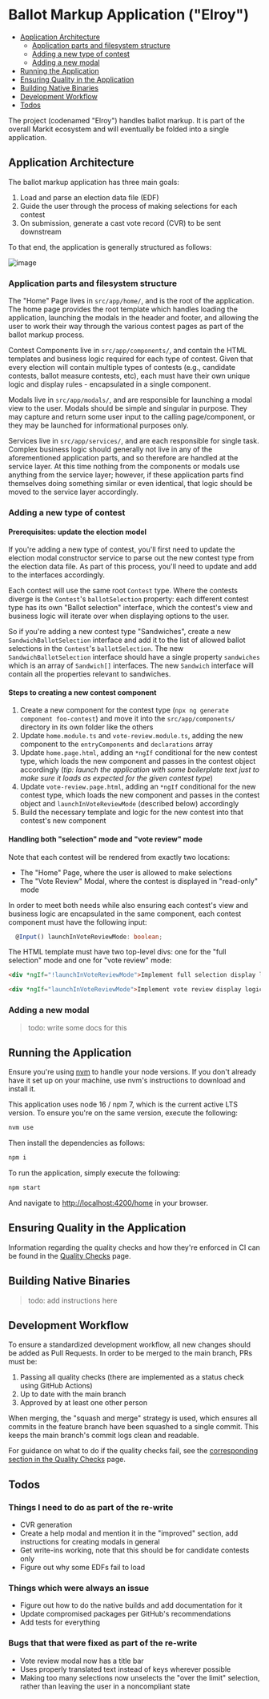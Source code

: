 # Ballot Markup Application ("Elroy")

- [Application Architecture](#application-architecture)
  - [Application parts and filesystem structure](#application-parts-and-filesystem-structure)
  - [Adding a new type of contest](#adding-a-new-type-of-contest)
  - [Adding a new modal](#adding-a-new-modal)
- [Running the Application](#running-the-application)
- [Ensuring Quality in the Application](#ensuring-quality-in-the-application)
- [Building Native Binaries](#building-native-binaries)
- [Development Workflow](#development-workflow)
- [Todos](#todos)

The project (codenamed "Elroy") handles ballot markup. It is part of the overall Markit ecosystem and will eventually be folded into a single application.

## Application Architecture

The ballot markup application has three main goals:

1. Load and parse an election data file (EDF)
2. Guide the user through the process of making selections for each contest
3. On submission, generate a cast vote record (CVR) to be sent downstream

To that end, the application is generally structured as follows:

![image](https://user-images.githubusercontent.com/7593323/148698710-5c5656b1-a6ff-4c28-8a65-9682bf844220.png)

### Application parts and filesystem structure

The "Home" Page lives in `src/app/home/`, and is the root of the application. The home page provides the root template which handles loading the application, launching the modals in the header and footer, and allowing the user to work their way through the various contest pages as part of the ballot markup process.

Contest Components live in `src/app/components/`, and contain the HTML templates and business logic required for each type of contest. Given that every election will contain multiple types of contests (e.g., candidate contests, ballot measure contests, etc), each must have their own unique logic and display rules - encapsulated in a single component.

Modals live in `src/app/modals/`, and are responsible for launching a modal view to the user. Modals should be simple and singular in purpose. They may capture and return some user input to the calling page/component, or they may be launched for informational purposes only.

Services live in `src/app/services/`, and are each responsible for single task. Complex business logic should generally not live in any of the aforementioned application parts, and so therefore are handled at the service layer. At this time nothing from the components or modals use anything from the service layer; however, if these application parts find themselves doing something similar or even identical, that logic should be moved to the service layer accordingly.

### Adding a new type of contest

#### Prerequisites: update the election model

If you're adding a new type of contest, you'll first need to update the election modal constructor service to parse out the new contest type from the election data file. As part of this process, you'll need to update and add to the interfaces accordingly.

Each contest will use the same root `Contest` type. Where the contests diverge is the `Contest`'s `ballotSelection` property: each different contest type has its own
"Ballot selection" interface, which the contest's view and business logic will iterate over when displaying options to the user.

So if you're adding a new contest type "Sandwiches", create a new `SandwichBallotSelection` interface and add it to the list of allowed ballot selections in the `Contest`'s `ballotSelection`. The new `SandwichBallotSelection` interface should have a single property `sandwiches` which is an array of `Sandwich[]` interfaces. The new `Sandwich` interface will contain all the properties relevant to sandwiches.

#### Steps to creating a new contest component

1. Create a new component for the contest type (`npx ng generate component foo-contest`) and move it into the `src/app/components/` directory in its own folder like the others
2. Update `home.module.ts` and `vote-review.module.ts`, adding the new component to the `entryComponents` and `declarations` array
3. Update `home.page.html`, adding an `*ngIf` conditional for the new contest type, which loads the new component and passes in the contest object accordingly (_tip: launch the application with some boilerplate text just to make sure it loads as expected for the given contest type_)
4. Update `vote-review.page.html`, adding an `*ngIf` conditional for the new contest type, which loads the new component and passes in the contest object and `launchInVoteReviewMode` (described below) accordingly
5. Build the necessary template and logic for the new contest into that contest's new component

#### Handling both "selection" mode and "vote review" mode

Note that each contest will be rendered from exactly two locations:

- The "Home" Page, where the user is allowed to make selections
- The "Vote Review" Modal, where the contest is displayed in "read-only" mode

In order to meet both needs while also ensuring each contest's view and business logic are encapsulated in the same component, each contest component must have the following input:

```typescript
  @Input() launchInVoteReviewMode: boolean;
```

The HTML template must have two top-level divs: one for the "full selection" mode and one for "vote review" mode:

```html
<div *ngIf="!launchInVoteReviewMode">Implement full selection display logic here</div>

<div *ngIf="launchInVoteReviewMode">Implement vote review display logic here</div>
```

### Adding a new modal

> todo: write some docs for this

## Running the Application

Ensure you're using [nvm](https://github.com/nvm-sh/nvm#installing-and-updating) to handle your node versions. If you don't already have it set up on your machine, use nvm's instructions to download and install it.

This application uses node 16 / npm 7, which is the current active LTS version. To ensure you're on the same version, execute the following:

```bash
nvm use
```

Then install the dependencies as follows:

```bash
npm i
```

To run the application, simply execute the following:

```bash
npm start
```

And navigate to [http://localhost:4200/home](http://localhost:4200/home) in your browser.

## Ensuring Quality in the Application

Information regarding the quality checks and how they're enforced in CI can be found in the [Quality Checks](./QUALITY_CHECKS.md) page.

## Building Native Binaries

> todo: add instructions here

## Development Workflow

To ensure a standardized development workflow, all new changes should be added as Pull Requests. In order to be merged to the main branch, PRs must be:

1. Passing all quality checks (there are implemented as a status check using GitHub Actions)
2. Up to date with the main branch
3. Approved by at least one other person

When merging, the "squash and merge" strategy is used, which ensures all commits in the feature branch have been squashed to a single commit. This keeps the main branch's commit logs clean and readable.

For guidance on what to do if the quality checks fail, see the [corresponding section in the Quality Checks](./QUALITY_CHECKS.md#what-to-do-when-your-pr-shows-a-failing-status-check) page.

## Todos

### Things I need to do as part of the re-write

- CVR generation
- Create a help modal and mention it in the "improved" section, add instructions for creating modals in general
- Get write-ins working, note that this should be for candidate contests only
- Figure out why some EDFs fail to load

### Things which were always an issue

- Figure out how to do the native builds and add documentation for it
- Update compromised packages per GitHub's recommendations
- Add tests for everything

### Bugs that that were fixed as part of the re-write

- Vote review modal now has a title bar
- Uses properly translated text instead of keys wherever possible
- Making too many selections now unselects the "over the limit" selection, rather than leaving the user in a noncompliant state
